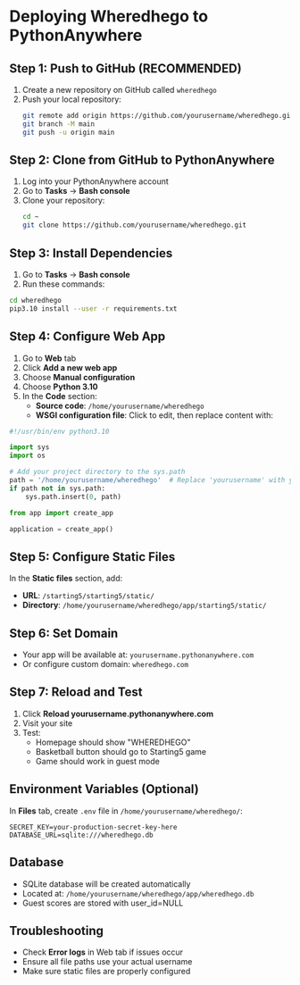 # Deploying Wheredhego to PythonAnywhere

## Step 1: Push to GitHub (RECOMMENDED)
1. Create a new repository on GitHub called `wheredhego`
2. Push your local repository:
   ```bash
   git remote add origin https://github.com/yourusername/wheredhego.git
   git branch -M main
   git push -u origin main
   ```

## Step 2: Clone from GitHub to PythonAnywhere
1. Log into your PythonAnywhere account
2. Go to **Tasks** → **Bash console**
3. Clone your repository:
   ```bash
   cd ~
   git clone https://github.com/yourusername/wheredhego.git
   ```

## Step 3: Install Dependencies
1. Go to **Tasks** → **Bash console**
2. Run these commands:
```bash
cd wheredhego
pip3.10 install --user -r requirements.txt
```

## Step 4: Configure Web App
1. Go to **Web** tab
2. Click **Add a new web app**
3. Choose **Manual configuration**
4. Choose **Python 3.10**
5. In the **Code** section:
   - **Source code**: `/home/yourusername/wheredhego`
   - **WSGI configuration file**: Click to edit, then replace content with:

```python
#!/usr/bin/env python3.10

import sys
import os

# Add your project directory to the sys.path
path = '/home/yourusername/wheredhego'  # Replace 'yourusername' with your actual username
if path not in sys.path:
    sys.path.insert(0, path)

from app import create_app

application = create_app()
```

## Step 5: Configure Static Files
In the **Static files** section, add:
- **URL**: `/starting5/starting5/static/`
- **Directory**: `/home/yourusername/wheredhego/app/starting5/static/`

## Step 6: Set Domain
- Your app will be available at: `yourusername.pythonanywhere.com`
- Or configure custom domain: `wheredhego.com`

## Step 7: Reload and Test
1. Click **Reload yourusername.pythonanywhere.com**
2. Visit your site
3. Test:
   - Homepage should show "WHEREDHEGO"
   - Basketball button should go to Starting5 game
   - Game should work in guest mode

## Environment Variables (Optional)
In **Files** tab, create `.env` file in `/home/yourusername/wheredhego/`:
```
SECRET_KEY=your-production-secret-key-here
DATABASE_URL=sqlite:///wheredhego.db
```

## Database
- SQLite database will be created automatically
- Located at: `/home/yourusername/wheredhego/app/wheredhego.db`
- Guest scores are stored with user_id=NULL

## Troubleshooting
- Check **Error logs** in Web tab if issues occur
- Ensure all file paths use your actual username
- Make sure static files are properly configured
